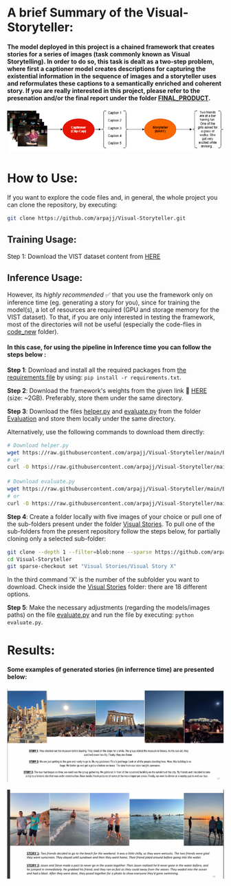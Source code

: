 # A brief Summary of the Visual-Storyteller:

#### The model deployed in this project is a chained framework that creates stories for a series of images (task commonly known as Visual Storytelling). In order to do so, this task is dealt as a two-step problem, where first a captioner model creates descriptions for capturing the existential information in the sequence of images and a storyteller uses and reformulates these captions to a semantically enriched and coherent story. If you are really interested in this project, please refer to the presenation and/or the final report under the folder [FINAL_PRODUCT](./FINAL_PRODUCT).

![My Image](Images/Model_diagram.png)

# How to Use:

If you want to explore the code files and, in general, the whole project you can clone the repository, by executing: 
```bash 
git clone https://github.com/arpajj/Visual-Storyteller.git
```
## Training Usage:
Step 1: Download the VIST dataset content from [HERE](https://visionandlanguage.net/VIST/dataset.html)

## Inference Usage: 

However, its _highly recommended_ ✅ that you use the framework only on inference time (eg. generating a story for you), since for training the model(s), a lot of resources are required (GPU and storage memory for the VIST dataset). To that, if you are only interested in testing the framework, most of the directories will not be useful (especially the code-flies in [code_new](./code_new) folder).

#### In this case, for using the pipeline in Inference time you can follow the steps below : 

__Step 1__: Download and install all the required packages from [the requirements file](./requirements.txt) by using: `pip install -r requirements.txt`.

__Step 2__: Download the framework's weights from the given link 🔗 [HERE](https://drive.google.com/drive/folders/1PJ65Y_VKar-HQDIHFr4aePVQWU8twZsL?usp=drive_link) (size: ~2GB). 
Preferably, store them under the same directory.

__Step 3__: Download the files [helper.py](./Evaluation/helper.py) and [evaluate.py](./Evaluation/evaluate.py) from the folder [Evaluation](./Evaluation) and store them locally under the same directory. 

Alternatively, use the following commands to download them directly:

```bash
# Download helper.py
wget https://raw.githubusercontent.com/arpajj/Visual-Storyteller/main/Evaluation/helper.py
# or
curl -O https://raw.githubusercontent.com/arpajj/Visual-Storyteller/main/Evaluation/helper.py

# Download evaluate.py
wget https://raw.githubusercontent.com/arpajj/Visual-Storyteller/main/Evaluation/evaluate.py
# or
curl -O https://raw.githubusercontent.com/arpajj/Visual-Storyteller/main/Evaluation/evaluate.py
```

__Step 4__: Create a folder locally with five images of your choice or pull one of the sub-folders present under the folder [Visual Stories](https://github.com/arpajj/Visual-Storyteller/tree/main/Visual%20Stories). To pull one of the sub-folders from the present repository follow the steps below, for partially cloning only a selected sub-folder:

```bash
git clone --depth 1 --filter=blob:none --sparse https://github.com/arpajj/Visual-Storyteller.git
cd Visual-Storyteller
git sparse-checkout set "Visual Stories/Visual Story X"
```

In the third command 'X' is the number of the subfolder you want to download. Check inside the [Visual Stories](https://github.com/arpajj/Visual-Storyteller/tree/main/Visual%20Stories) folder: there are 18 different options.

__Step 5__: Make the necessary adjustments (regarding the models/images paths) on the file [evaluate.py](./Evaluation/evaluate.py) and run the file by executing: `python evaluate.py`.


# Results: 

#### Some examples of generated stories (in inferrence time) are presented below: 

![My Image](Images/Story_example.png)

![My Image](Images/Story_example_2.png)


